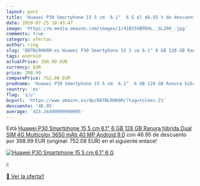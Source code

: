 ```yaml
---
layout: post
title: 'Huawei P30 Smartphone 15 5 cm  6.1"  6 G al 46.95 % de descuento'
date: 2020-07-25 10:43:47
image: 'https://m.media-amazon.com/images/I/41BS5XBPDHL._SL200_.jpg'
comments: true
category: ofertas
author: ring
slug: 'B07NLRHK6M-es Huawei P30 Smartphone 15 5 cm 6.1" 6 GB 128 GB Ranura...'
tags: android
actualPrice: 398.99 EUR
currency: EUR
price: 398.99
comparePrice: 752.08 EUR
prodname: 'Huawei P30 Smartphone 15 5 cm  6.1"  6 GB 128 GB Ranura hibrida Dual SIM 4G Multicolor 3650 mAh 40 MP  Android 9.0'
country: 'es'
flag: '🇪🇸'
buyurl: 'https://www.amazon.es/dp/B07NLRHK6M/?tag=tolees-21'
descuento: '46.95'
average: '415.24499999999995'
---
```


Está [Huawei P30 Smartphone 15 5 cm  6.1"  6 GB 128 GB Ranura hibrida Dual SIM 4G Multicolor 3650 mAh 40 MP  Android 9.0](https://www.amazon.es/dp/B07NLRHK6M/?tag=tolees-21) con 46.95 de descuento por 398.99 EUR (original: 752.08 EUR) en el siguiente enlace!

[![Huawei P30 Smartphone 15 5 cm  6.1"  6 G](https://m.media-amazon.com/images/I/41BS5XBPDHL._SL200_.jpg)](https://www.amazon.es/dp/B07NLRHK6M/?tag=tolees-21)

ℹ️:


[🛒 Ver la oferta!!](https://www.amazon.es/dp/B07NLRHK6M/?tag=tolees-21)

